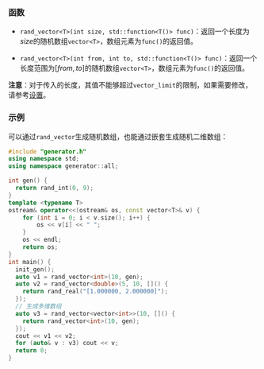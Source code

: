 ### 函数

- `rand_vector<T>(int size, std::function<T()> func)`：返回一个长度为$size$的随机数组`vector<T>`，数组元素为`func()`的返回值。

- `rand_vector<T>(int from, int to, std::function<T()> func)`：返回一个长度范围为$[from, to]$的随机数组`vector<T>`，数组元素为`func()`的返回值。

**注意**：对于传入的长度，其值不能够超过`vector_limit`的限制，如果需要修改，请参考[设置](/user/setting/setting.md)。

### 示例

可以通过`rand_vector`生成随机数组，也能通过嵌套生成随机二维数组：

```cpp
#include "generator.h"
using namespace std;
using namespace generator::all;

int gen() {
  return rand_int(0, 9);
}
template <typename T>
ostream& operator<<(ostream& os, const vector<T>& v) {
    for (int i = 0; i < v.size(); i++) {
        os << v[i] << " ";
    }
    os << endl;
    return os;
}
int main() {
  init_gen();
  auto v1 = rand_vector<int>(10, gen);
  auto v2 = rand_vector<double>(5, 10, []() {
    return rand_real("[1.000000, 2.000000]");
  });
  // 生成多维数组
  auto v3 = rand_vector<vector<int>>(10, []() {
    return rand_vector<int>(10, gen);
  });
  cout << v1 << v2;
  for (auto& v : v3) cout << v;
  return 0;
}
```